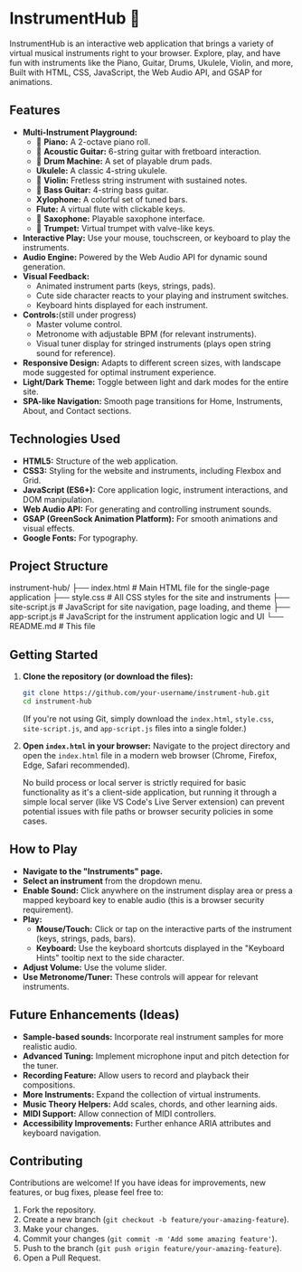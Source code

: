 # InstrumentHub 🎵

InstrumentHub is an interactive web application that brings a variety of virtual musical instruments right to your browser. Explore, play, and have fun with instruments like the Piano, Guitar, Drums, Ukulele, Violin, and more, Built with HTML, CSS, JavaScript, the Web Audio API, and GSAP for animations.


## Features

*   **Multi-Instrument Playground:**
    *   🎹 **Piano:** A 2-octave piano roll.
    *   🎸 **Acoustic Guitar:** 6-string guitar with fretboard interaction.
    *   🥁 **Drum Machine:** A set of playable drum pads.
    *   **Ukulele:** A classic 4-string ukulele.
    *   🎻 **Violin:** Fretless string instrument with sustained notes.
    *   🎸 **Bass Guitar:** 4-string bass guitar.
    *   **Xylophone:** A colorful set of tuned bars.
    *   **Flute:** A virtual flute with clickable keys.
    *   🎷 **Saxophone:** Playable saxophone interface.
    *   🎺 **Trumpet:** Virtual trumpet with valve-like keys.
*   **Interactive Play:** Use your mouse, touchscreen, or keyboard to play the instruments.
*   **Audio Engine:** Powered by the Web Audio API for dynamic sound generation.
*   **Visual Feedback:**
    *   Animated instrument parts (keys, strings, pads).
    *   Cute side character reacts to your playing and instrument switches.
    *   Keyboard hints displayed for each instrument.
*   **Controls:**(still under progress)
    *   Master volume control.
    *   Metronome with adjustable BPM (for relevant instruments).
    *   Visual tuner display for stringed instruments (plays open string sound for reference).
*   **Responsive Design:** Adapts to different screen sizes, with landscape mode suggested for optimal instrument experience.
*   **Light/Dark Theme:** Toggle between light and dark modes for the entire site.
*   **SPA-like Navigation:** Smooth page transitions for Home, Instruments, About, and Contact sections.

## Technologies Used

*   **HTML5:** Structure of the web application.
*   **CSS3:** Styling for the website and instruments, including Flexbox and Grid.
*   **JavaScript (ES6+):** Core application logic, instrument interactions, and DOM manipulation.
*   **Web Audio API:** For generating and controlling instrument sounds.
*   **GSAP (GreenSock Animation Platform):** For smooth animations and visual effects.
*   **Google Fonts:** For typography.

## Project Structure

instrument-hub/
├── index.html # Main HTML file for the single-page application
├── style.css # All CSS styles for the site and instruments
├── site-script.js # JavaScript for site navigation, page loading, and theme
├── app-script.js # JavaScript for the instrument application logic and UI
└── README.md # This file


## Getting Started

1.  **Clone the repository (or download the files):**
    ```bash
    git clone https://github.com/your-username/instrument-hub.git
    cd instrument-hub
    ```
    (If you're not using Git, simply download the `index.html`, `style.css`, `site-script.js`, and `app-script.js` files into a single folder.)

2.  **Open `index.html` in your browser:**
    Navigate to the project directory and open the `index.html` file in a modern web browser (Chrome, Firefox, Edge, Safari recommended).

    No build process or local server is strictly required for basic functionality as it's a client-side application, but running it through a simple local server (like VS Code's Live Server extension) can prevent potential issues with file paths or browser security policies in some cases.

## How to Play

*   **Navigate to the "Instruments" page.**
*   **Select an instrument** from the dropdown menu.
*   **Enable Sound:** Click anywhere on the instrument display area or press a mapped keyboard key to enable audio (this is a browser security requirement).
*   **Play:**
    *   **Mouse/Touch:** Click or tap on the interactive parts of the instrument (keys, strings, pads, bars).
    *   **Keyboard:** Use the keyboard shortcuts displayed in the "Keyboard Hints" tooltip next to the side character.
*   **Adjust Volume:** Use the volume slider.
*   **Use Metronome/Tuner:** These controls will appear for relevant instruments.

## Future Enhancements (Ideas)

*   **Sample-based sounds:** Incorporate real instrument samples for more realistic audio.
*   **Advanced Tuning:** Implement microphone input and pitch detection for the tuner.
*   **Recording Feature:** Allow users to record and playback their compositions.
*   **More Instruments:** Expand the collection of virtual instruments.
*   **Music Theory Helpers:** Add scales, chords, and other learning aids.
*   **MIDI Support:** Allow connection of MIDI controllers.
*   **Accessibility Improvements:** Further enhance ARIA attributes and keyboard navigation.

## Contributing

Contributions are welcome! If you have ideas for improvements, new features, or bug fixes, please feel free to:

1.  Fork the repository.
2.  Create a new branch (`git checkout -b feature/your-amazing-feature`).
3.  Make your changes.
4.  Commit your changes (`git commit -m 'Add some amazing feature'`).
5.  Push to the branch (`git push origin feature/your-amazing-feature`).
6.  Open a Pull Request.
